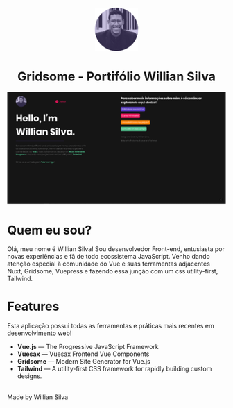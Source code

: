 <p align="center"><a href="https://vuejs.org" target="_blank" rel="noopener noreferrer"><img width="100" src="./src/assets/oficialAvatar.png" alt="Blog Willian Silva"></a></p>
<h1 align="center">Gridsome - Portifólio Willian Silva</h1>

<p align="center"><a href="https://vuejs.org" target="_blank" rel="noopener noreferrer"><img width="1200" src="./src/assets/print.png" alt="Blog Willian Silva"></a></p>

# Quem eu sou?

Olá, meu nome é Willian Silva! Sou desenvolvedor Front-end, entusiasta por novas experiências e fã de todo ecossistema JavaScript. Venho dando atenção especial à comunidade do Vue e suas ferramentas adjacentes Nuxt, Gridsome, Vuepress e fazendo essa junção com um css utility-first, Tailwind.

# Features

Esta aplicação possui todas as ferramentas e práticas mais recentes em desenvolvimento web!

- **Vue.js** — The Progressive JavaScript Framework
- **Vuesax** — Vuesax Frontend Vue Components
- **Gridsome** — Modern Site Generator for Vue.js
- **Tailwind** — A utility-first CSS framework for
rapidly building custom designs.

<br>
Made by Willian Silva

